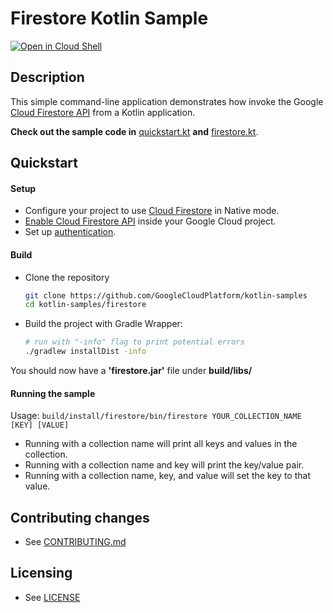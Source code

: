 # Firestore Kotlin Sample

[![Open in Cloud Shell][shell_img]][shell_link]

[shell_img]: http://gstatic.com/cloudssh/images/open-btn.svg
[shell_link]: https://console.cloud.google.com/cloudshell/open?git_repo=https://github.com/googlecloudplatform/kotlin-samples&page=editor&working_dir=firestore

## Description

This simple command-line application demonstrates how invoke the Google [Cloud Firestore API][firestore-api] from a Kotlin application.

**Check out the sample code in** [quickstart.kt](src/main/kotlin/quickstart.kt) **and**
[firestore.kt](src/main/kotlin/firestore.kt).

## Quickstart

#### Setup
- Configure your project to use [Cloud Firestore](https://console.cloud.google.com/firestore) in Native mode.
- [Enable Cloud Firestore API][enable-firestore-api] inside your Google Cloud project.
- Set up [authentication](https://cloud.google.com/docs/authentication/getting-started).

#### Build
- Clone the repository
  ```sh
  git clone https://github.com/GoogleCloudPlatform/kotlin-samples
  cd kotlin-samples/firestore
  ```
- Build the project with Gradle Wrapper:
  ```sh
  # run with "-info" flag to print potential errors
  ./gradlew installDist -info
  ```
You should now have a **'firestore.jar'** file under **build/libs/**

#### Running the sample

Usage: ```build/install/firestore/bin/firestore YOUR_COLLECTION_NAME [KEY] [VALUE]```

* Running with a collection name will print all keys and values in the collection.
* Running with a collection name and key will print the key/value pair.
* Running with a collection name, key, and value will set the key to that value.

## Contributing changes

* See [CONTRIBUTING.md](../CONTRIBUTING.md)

## Licensing

* See [LICENSE](../LICENSE)

[firestore-api]: https://cloud.google.com/firestore
[enable-firestore-api]: https://console.cloud.google.com/flows/enableapi?apiid=firestore.googleapis.com
